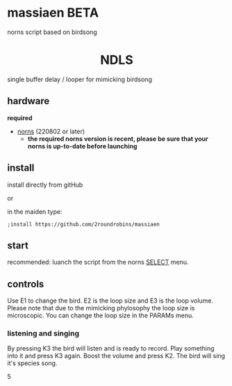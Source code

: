# massiaen BETA
 norns script based on birdsong

<h1 align="center">NDLS</h1>

single buffer delay / looper for mimicking birdsong


## hardware

**required**

- [norns](https://github.com/p3r7/awesome-monome-norns) (220802 or later)
  - **the required norns version is recent, please be sure that your norns is up-to-date before launching**


## install

install directly from gitHub

or

in the maiden type:

```
;install https://github.com/2roundrobins/massiaen
```


## start

recommended: luanch the script from the norns [SELECT](https://monome.org/docs/norns/play/#select) menu.

## controls

Use E1 to change the bird. E2 is the loop size and E3 is the loop volume. Please note that due to the mimicking phylosophy the loop size is microscopic. You can change the loop size in the PARAMs menu.

### listening and singing

By pressing K3 the bird will listen and is ready to record. Play something into it and press K3 again. Boost the volume and press K2. The bird will sing it's species song. 

5